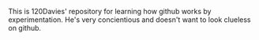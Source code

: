 This is 120Davies' repository for learning how github works by experimentation.
He's very concientious and doesn't want to look clueless on github.
